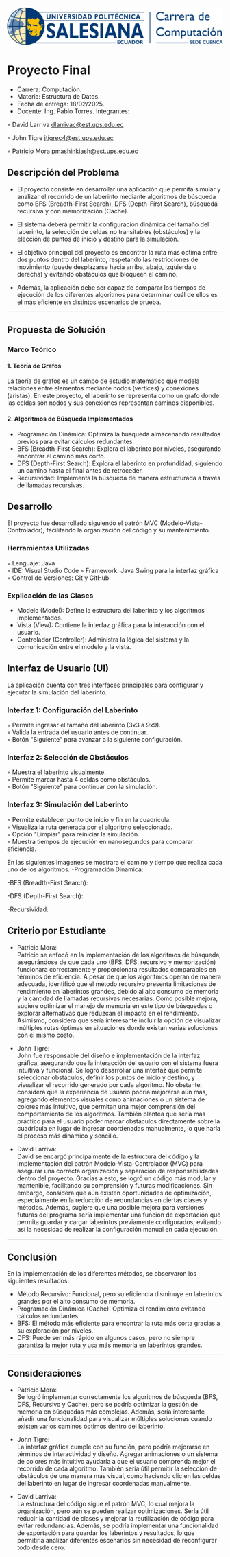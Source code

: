 ![image alt](https://github.com/Tigresitop/Proyecto-Final---Estructura-de-Datos/blob/c54cba920c12ee72e65ae6b24eb12f60a56becc6/images/logo-ups.jpg)

# Proyecto Final

- Carrera: Computación.
- Materia: Estructura de Datos.
- Fecha de entrega: 18/02/2025.
- Docente: Ing. Pablo Torres.
Integrantes:

◦ David Larriva [dlarrivac@est.ups.edu.ec](mailto:dlarriva@est.ups.edu.ec)

◦ John Tigre [jtigrec4@est.ups.edu.ec](mailto:jtigrec4@est.ups.edu.ec)

◦ Patricio Mora [pmashinkiash@est.ups.edu.ec](mailto:pmashinkiash@est.ups.edu.ec )

## Descripción del Problema

- El proyecto consiste en desarrollar una aplicación que permita simular y analizar el recorrido de un laberinto mediante algoritmos de búsqueda como BFS (Breadth-First Search), DFS (Depth-First Search), búsqueda recursiva y con memorización (Cache). 

- El sistema deberá permitir la configuración dinámica del tamaño del laberinto, la selección de celdas no transitables (obstáculos) y la elección de puntos de inicio y destino para la simulación.

- El objetivo principal del proyecto es encontrar la ruta más óptima entre dos puntos dentro del laberinto, respetando las restricciones de movimiento (puede desplazarse hacia arriba, abajo, izquierda o derecha) y evitando obstáculos que bloqueen el camino.

- Además, la aplicación debe ser capaz de comparar los tiempos de ejecución de los diferentes algoritmos para determinar cuál de ellos es el más eficiente en distintos escenarios de prueba.
___
## Propuesta de Solución

### Marco Teórico
#### 1. Teoría de Grafos
La teoría de grafos es un campo de estudio matemático que modela relaciones entre elementos mediante nodos (vértices) y conexiones (aristas). En este proyecto, el laberinto se representa como un grafo donde las celdas son nodos y sus conexiones representan caminos disponibles.

#### 2. Algoritmos de Búsqueda Implementados
- Programación Dinámica: Optimiza la búsqueda almacenando resultados previos para evitar cálculos redundantes.  
- BFS (Breadth-First Search): Explora el laberinto por niveles, asegurando encontrar el camino más corto.  
- DFS (Depth-First Search): Explora el laberinto en profundidad, siguiendo un camino hasta el final antes de retroceder.  
- Recursividad: Implementa la búsqueda de manera estructurada a través de llamadas recursivas.  

## Desarrollo
El proyecto fue desarrollado siguiendo el patrón MVC (Modelo-Vista-Controlador), facilitando la organización del código y su mantenimiento.

### Herramientas Utilizadas
◦ Lenguaje: Java  
◦ IDE: Visual Studio Code
◦ Framework: Java Swing para la interfaz gráfica  
◦ Control de Versiones: Git y GitHub  

### Explicación de las Clases
- Modelo (Model): Define la estructura del laberinto y los algoritmos implementados.  
- Vista (View): Contiene la interfaz gráfica para la interacción con el usuario.  
- Controlador (Controller): Administra la lógica del sistema y la comunicación entre el modelo y la vista.  

## Interfaz de Usuario (UI)
La aplicación cuenta con tres interfaces principales para configurar y ejecutar la simulación del laberinto.

### Interfaz 1: Configuración del Laberinto
 ◦ Permite ingresar el tamaño del laberinto (3x3 a 9x9).  
 ◦ Valida la entrada del usuario antes de continuar.  
 ◦ Botón "Siguiente" para avanzar a la siguiente configuración.  

### Interfaz 2: Selección de Obstáculos
◦ Muestra el laberinto visualmente.  
◦ Permite marcar hasta 4 celdas como obstáculos.  
◦ Botón "Siguiente" para continuar con la simulación.  

### Interfaz 3: Simulación del Laberinto
◦ Permite establecer punto de inicio y fin en la cuadrícula.  
◦ Visualiza la ruta generada por el algoritmo seleccionado.  
 ◦ Opción "Limpiar" para reiniciar la simulación.  
 ◦ Muestra tiempos de ejecución en nanosegundos para comparar eficiencia.  
 
En las siguientes imagenes se  mostrara el camino y tiempo que realiza cada uno de los algoritmos.
-Programación Dinamica: 

-BFS (Breadth-First Search):

-DFS (Depth-First Search): 

-Recursividad:


## Criterio por Estudiante

- Patricio Mora:  
  Patricio se enfocó en la implementación de los algoritmos de búsqueda, asegurándose de que cada uno (BFS, DFS, recursivo y memorización) funcionara correctamente y proporcionara resultados comparables en términos de eficiencia. A pesar de que los algoritmos operan de manera adecuada, identificó que el método recursivo presenta limitaciones de rendimiento en laberintos grandes, debido al alto consumo de memoria y la cantidad de llamadas recursivas necesarias. Como posible mejora, sugiere optimizar el manejo de memoria en este tipo de búsquedas o explorar alternativas que reduzcan el impacto en el rendimiento. Asimismo, considera que sería interesante incluir la opción de visualizar múltiples rutas óptimas en situaciones donde existan varias soluciones con el mismo costo.



- John Tigre:  
  John fue responsable del diseño e implementación de la interfaz gráfica, asegurando que la interacción del usuario con el sistema fuera intuitiva y funcional. Se logró desarrollar una interfaz que permite seleccionar obstáculos, definir los puntos de inicio y destino, y visualizar el recorrido generado por cada algoritmo. No obstante, considera que la experiencia de usuario podría mejorarse aún más, agregando elementos visuales como animaciones o un sistema de colores más intuitivo, que permitan una mejor comprensión del comportamiento de los algoritmos. También plantea que sería más práctico para el usuario poder marcar obstáculos directamente sobre la cuadrícula en lugar de ingresar coordenadas manualmente, lo que haría el proceso más dinámico y sencillo.

- David Larriva:  
  David se encargó principalmente de la estructura del código y la implementación del patrón Modelo-Vista-Controlador (MVC) para asegurar una correcta organización y separación de responsabilidades dentro del proyecto. Gracias a esto, se logró un código más modular y mantenible, facilitando su comprensión y futuras modificaciones. Sin embargo, considera que aún existen oportunidades de optimización, especialmente en la reducción de redundancias en ciertas clases y métodos. Además, sugiere que una posible mejora para versiones futuras del programa sería implementar una función de exportación que permita guardar y cargar laberintos previamente configurados, evitando así la necesidad de realizar la configuración manual en cada ejecución.
___

## Conclusión  

En la implementación de los diferentes métodos, se observaron los siguientes resultados:

- Método Recursivo: Funcional, pero su eficiencia disminuye en laberintos grandes por el alto consumo de memoria.  
- Programación Dinámica (Cache): Optimiza el rendimiento evitando cálculos redundantes.  
- BFS: El método más eficiente para encontrar la ruta más corta gracias a su exploración por niveles.  
- DFS: Puede ser más rápido en algunos casos, pero no siempre garantiza la mejor ruta y usa más memoria en laberintos grandes.  
___

##  Consideraciones  

- Patricio Mora:  
  Se logró implementar correctamente los algoritmos de búsqueda (BFS, DFS, Recursivo y Cache), pero se podría optimizar la gestión de memoria en búsquedas más complejas. Además, sería interesante añadir una funcionalidad para visualizar múltiples soluciones cuando existen varios caminos óptimos dentro del laberinto.  

- John Tigre:  
  La interfaz gráfica cumple con su función, pero podría mejorarse en términos de interactividad y diseño. Agregar animaciones o un sistema de colores más intuitivo ayudaría a que el usuario comprenda mejor el recorrido de cada algoritmo. También sería útil permitir la selección de obstáculos de una manera más visual, como haciendo clic en las celdas del laberinto en lugar de ingresar coordenadas manualmente.  

- David Larriva:  
  La estructura del código sigue el patrón MVC, lo cual mejora la organización, pero aún se pueden realizar optimizaciones. Sería útil reducir la cantidad de clases y mejorar la reutilización de código para evitar redundancias. Además, se podría implementar una funcionalidad de exportación para guardar los laberintos y resultados, lo que permitiría analizar diferentes escenarios sin necesidad de reconfigurar todo desde cero.
